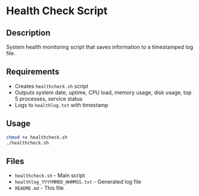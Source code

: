 # Health Check Script

## Description
System health monitoring script that saves information to a timestamped log file.

## Requirements
- Creates `healthcheck.sh` script
- Outputs system date, uptime, CPU load, memory usage, disk usage, top 5 processes, service status
- Logs to `healthlog.txt` with timestamp

## Usage
```bash
chmod +x healthcheck.sh
./healthcheck.sh
```

## Files
- `healthcheck.sh` - Main script
- `healthlog_YYYYMMDD_HHMMSS.txt` - Generated log file
- `README.md` - This file
